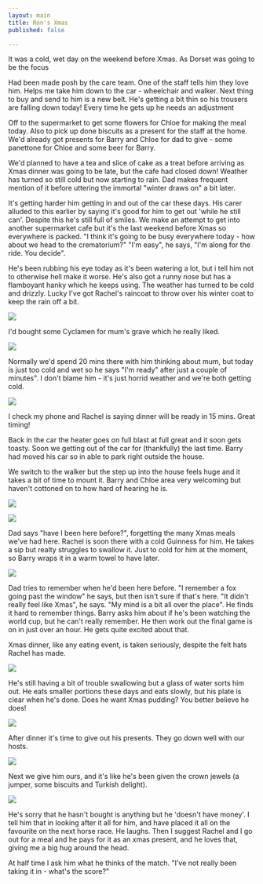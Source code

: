```yaml
---
layout: main
title: Ron's Xmas
published: false

---
```

It was a cold, wet day on the weekend before Xmas. As Dorset was going to be the focus

Had been made posh by the care team. One of the staff tells him they love him. Helps me take him down to the car - wheelchair and walker. Next thing to buy and send to him is a new belt. He's getting a bit thin so his trousers are falling down today! Every time he gets up he needs an adjustment

Off to the supermarket to get some flowers for Chloe for making the meal today. Also to pick up done biscuits as a present for the staff at the home. We'd already got presents for Barry and Chloe for dad to give - some panettone for Chloe and some beer for Barry.

We'd planned to have a tea and slice of cake as a treat before arriving as Xmas dinner was going to be late, but the cafe had closed down! Weather has turned so still cold but now starting to rain. Dad makes frequent mention of it before uttering the immortal "winter draws on" a bit later.

It's getting harder him getting in and out of the car these days. His carer alluded to this earlier by saying it's good for him to get out 'while he still can'. Despite this he's still full of smiles. We make an attempt to get into another supermarket cafe but it's the last weekend before Xmas so everywhere is packed. "I think it's going to be busy everywhere today - how about we head to the crematorium?" "I'm easy", he says, "I'm along for the ride. You decide".

He's been rubbing his eye today as it's been watering a lot, but i tell him not to otherwise hell make it worse. He's also got a runny nose but has a flamboyant hanky which he keeps using. The weather has turned to be cold and drizzly. Lucky I've got Rachel's raincoat to throw over his winter coat to keep the rain off a bit.

![](/img/img_4877.jpeg)

I'd bought some Cyclamen for mum's grave which he really liked. 

![](/img/img_4875.jpeg)

Normally we'd spend 20 mins there with him thinking about mum, but today is just too cold and wet so he says "I'm ready" after just a couple of minutes". I don't blame him - it's just horrid weather and we're both getting cold. 

![](/img/img_4879.jpeg)

I check my phone and Rachel is saying dinner will be ready in 15 mins. Great timing!

Back in the car the heater goes on full blast at full great and it soon gets toasty. Soon we getting out of the car for (thankfully) the last time. Barry had moved his car so in able to park right outside the house.

We switch to the walker but the step up into the house feels huge and it takes a bit of time to mount it. Barry and Chloe area very welcoming but haven't cottoned on to how hard of hearing he is. 

![](/img/img_4886.jpeg)

![](/img/img_4881.jpeg)

Dad says "have I been here before?", forgetting the many Xmas meals we've had here. Rachel is soon there with a cold Guinness for him. He takes a sip but realty struggles to swallow it. Just to cold for him at the moment, so Barry wraps it in a warm towel to have later.

![](/img/img_4889.jpeg)

Dad tries to remember when he'd been here before. "I remember a fox going past the window" he says, but then isn't sure if that's here. "It didn't really feel like Xmas", he says. "My mind is a bit all over the place". He finds it hard to remember things. Barry asks him about if he's been watching the world cup, but he can't really remember. He then work out the final game is on in just over an hour. He gets quite excited about that. 

Xmas dinner, like any eating event, is taken seriously, despite the felt hats Rachel has made.

![](/img/img_4888.jpeg)

He's still having a bit of trouble swallowing but a glass of water sorts him out. He eats smaller portions these days and eats slowly, but his plate is clear when he's done. Does he want Xmas pudding? You better believe he does!

![](/img/img_4892.jpeg)

After dinner it's time to give out his presents. They go down well with our hosts. 

![](/img/img_4893.jpeg)

Next we give him ours, and it's like he's been given the crown jewels (a jumper, some biscuits and Turkish delight). 

![](/img/img_4894.jpeg)

He's sorry that he hasn't bought is anything but he 'doesn't have money'. I tell him that in looking after it all for him, and have placed it all on the favourite on the next horse race. He laughs. Then I suggest Rachel and I go out for a meal and he pays for it as an xmas present, and he loves that, giving me a big hug around the head.

At half time I ask him what he thinks of the match. "I've not really been taking it in - what's the score?"